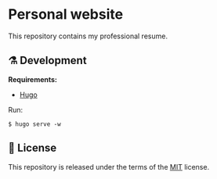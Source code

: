 # Personal website

This repository contains my professional resume.

## :alembic: Development

**Requirements:**

 - [Hugo](https://gohugo.io)

Run:

```
$ hugo serve -w
```

## :memo: License

This repository is released under the terms of the [MIT](./LICENSE.txt) license.
